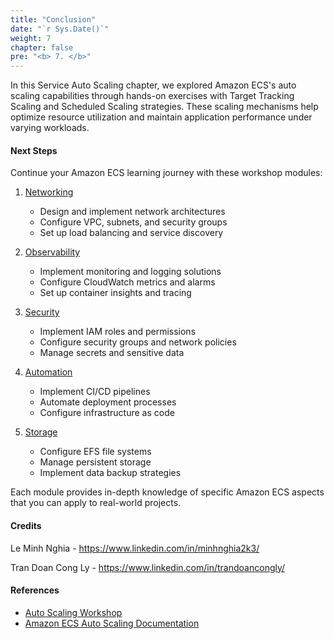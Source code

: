 ```yaml
---
title: "Conclusion"
date: "`r Sys.Date()`"
weight: 7
chapter: false
pre: "<b> 7. </b>"
---
```


In this Service Auto Scaling chapter, we explored Amazon ECS's auto scaling capabilities through hands-on exercises with Target Tracking Scaling and Scheduled Scaling strategies. These scaling mechanisms help optimize resource utilization and maintain application performance under varying workloads.

#### Next Steps

Continue your Amazon ECS learning journey with these workshop modules:

1. [Networking](https://aws-fcj-ecs-workshop.github.io/Amazon-ECS-Immersion-Day/networking)
   - Design and implement network architectures
   - Configure VPC, subnets, and security groups
   - Set up load balancing and service discovery

2. [Observability](https://aws-fcj-ecs-workshop.github.io/Amazon-ECS-Immersion-Day/observability)
   - Implement monitoring and logging solutions
   - Configure CloudWatch metrics and alarms
   - Set up container insights and tracing

3. [Security](https://aws-fcj-ecs-workshop.github.io/Amazon-ECS-Immersion-Day/security)
   - Implement IAM roles and permissions
   - Configure security groups and network policies
   - Manage secrets and sensitive data

4. [Automation](https://aws-fcj-ecs-workshop.github.io/Amazon-ECS-Immersion-Day/automation)
   - Implement CI/CD pipelines
   - Automate deployment processes
   - Configure infrastructure as code

5. [Storage](https://aws-fcj-ecs-workshop.github.io/Amazon-ECS-Immersion-Day/storage)
   - Configure EFS file systems
   - Manage persistent storage
   - Implement data backup strategies

Each module provides in-depth knowledge of specific Amazon ECS aspects that you can apply to real-world projects.

#### Credits

Le Minh Nghia - https://www.linkedin.com/in/minhnghia2k3/

Tran Doan Cong Ly - https://www.linkedin.com/in/trandoancongly/

#### References

- [Auto Scaling Workshop](https://catalog.workshops.aws/ecs-immersion-day/en-US/40-auto-scaling)
- [Amazon ECS Auto Scaling Documentation](https://docs.aws.amazon.com/AmazonECS/latest/developerguide/service-auto-scaling.html)